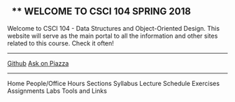  
** WELCOME TO CSCI 104 SPRING 2018
------------------------------------------------------------

Welcome to CSCI 104 - Data Structures and Object-Oriented Design. This website will serve as the main portal to all the information and other sites related to this course. Check it often!

-------------------------------
[Github](data/github.md)
[Ask on Piazza](data/piazza.md)

-------------------------------
Home
People/Office Hours
Sections
Syllabus
Lecture Schedule
Exercises
Assignments
Labs
Tools and Links